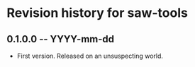 # Revision history for saw-tools

## 0.1.0.0 -- YYYY-mm-dd

* First version. Released on an unsuspecting world.
